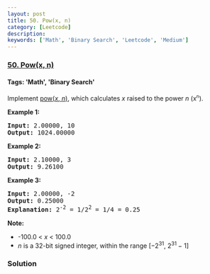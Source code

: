 ```yaml
---
layout: post
title: 50. Pow(x, n)
category: [Leetcode]
description: 
keywords: ['Math', 'Binary Search', 'Leetcode', 'Medium']
---
```

### [50. Pow(x, n)](https://leetcode.com/problems/powx-n)

#### Tags: 'Math', 'Binary Search'

<div class="content__u3I1 question-content__JfgR"><div><p>Implement <a href="http://www.cplusplus.com/reference/valarray/pow/" target="_blank">pow(<em>x</em>, <em>n</em>)</a>, which calculates <em>x</em> raised to the power <em>n</em> (x<sup><span style="font-size:10.8333px">n</span></sup>).</p>
<p><strong>Example 1:</strong></p>
<pre><strong>Input:</strong> 2.00000, 10
<strong>Output:</strong> 1024.00000
</pre>
<p><strong>Example 2:</strong></p>
<pre><strong>Input:</strong> 2.10000, 3
<strong>Output:</strong> 9.26100
</pre>
<p><strong>Example 3:</strong></p>
<pre><strong>Input:</strong> 2.00000, -2
<strong>Output:</strong> 0.25000
<strong>Explanation:</strong> 2<sup>-2</sup> = 1/2<sup>2</sup> = 1/4 = 0.25
</pre>
<p><strong>Note:</strong></p>
<ul>
<li>-100.0 &lt; <em>x</em> &lt; 100.0</li>
<li><em>n</em> is a 32-bit signed integer, within the range [−2<sup>31</sup>, 2<sup>31 </sup>− 1]</li>
</ul>
</div></div>

### Solution

